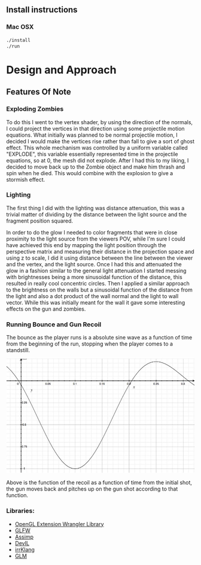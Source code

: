 Install instructions
----------------
### Mac OSX
	./install
	./run
Design and Approach
=========
Features Of Note
--------
### Exploding Zombies
To do this I went to the vertex shader, by using the direction of the normals,
I could project the vertices in that direction using some projectile motion
equations. What initially was planned to be normal projectile motion, I decided
I would make the vertices rise rather than fall to give a sort of ghost effect.
This whole mechanism was controlled by a uniform variable called "EXPLODE",
this variable essentially represented time in the projectile equations, so at
0, the mesh did not explode. After I had this to my liking, I decided to move
back up to the Zombie object and make him thrash and spin when he died. This
would combine with the explosion to give a stormish effect.

### Lighting
The first thing I did with the lighting was distance attenuation, this was a
trivial matter of dividing by the distance between the light source and the
fragment position squared.

In order to do the glow I needed to color fragments that were
in close proximity to the light source from the viewers POV, while I'm sure
I could have achieved this end by mapping the light position through the
perspective matrix and measuring their distance in the projection space and
using z to scale, I did it using distance between the line between the viewer
and the vertex, and the light source. Once I had this and attenuated the glow in
a fashion similar to the general light attenuation I started messing with
brightnesses being a more sinusoidal function of the distance, this resulted in
really cool concentric circles. Then I applied a similar approach to the
brightness on the walls but a sinusoidal function of the distance from the
light and also a dot product of the wall normal and the light to wall vector.
While this was initially meant for the wall it gave some interesting effects
on the gun and zombies.

### Running Bounce and Gun Recoil
The bounce as the player runs is a absolute sine wave as a function of time
from the beginning of the run, stopping when the player comes to a standstill.

![](resources/recoil_func.jpg)

Above is the function of the recoil as a function of time from the initial
shot, the gun moves back
and pitches up on the gun shot according to that function.

### Libraries:
* [OpenGL Extension Wrangler Library]
* [GLFW]
* [Assimp]
* [DevIL]
* [irrKlang]
* [GLM]

[OpenGL Extension Wrangler Library]:http://glew.sourceforge.net
[GLFW]: http://www.glfw.org
[Assimp]: http://assimp.sourceforge.net
[DevIL]: http://openil.sourceforge.net
[irrKlang]: http://www.ambiera.com/irrklang/
[GLM]: http://glm.g-truc.net/0.9.6/index.html
